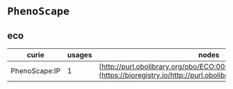 # `PhenoScape`

## eco

| curie         |   usages | nodes                                                                                                           |
|---------------|----------|-----------------------------------------------------------------------------------------------------------------|
| PhenoScape:IP |        1 | [http://purl.obolibrary.org/obo/ECO:0000080](https://bioregistry.io/http://purl.obolibrary.org/obo/ECO:0000080) |
